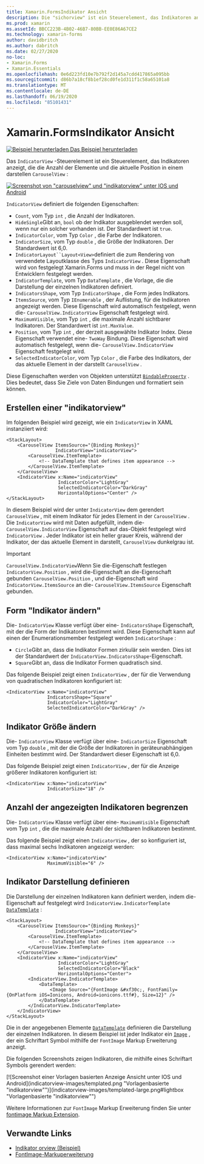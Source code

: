 ```yaml
---
title: Xamarin.FormsIndikator Ansicht
description: Die "sichorview" ist ein Steuerelement, das Indikatoren anzeigt, die die Anzahl der Elemente und die aktuelle Position in einer "carouselview" darstellen.
ms.prod: xamarin
ms.assetId: BBCC223B-4B02-46B7-80BB-EE0E86A67CE2
ms.technology: xamarin-forms
author: davidbritch
ms.author: dabritch
ms.date: 02/27/2020
no-loc:
- Xamarin.Forms
- Xamarin.Essentials
ms.openlocfilehash: 0e6d223fd10e7b792f2d145a7cdd417865a095bb
ms.sourcegitcommit: d86b7a18cf8b1ef28cd0fe1d311f1c58a65101a8
ms.translationtype: MT
ms.contentlocale: de-DE
ms.lasthandoff: 06/19/2020
ms.locfileid: "85101431"
---
```

# <a name="xamarinforms-indicatorview"></a>Xamarin.FormsIndikator Ansicht

[![Beispiel herunterladen](~/media/shared/download.png) Das Beispiel herunterladen](https://docs.microsoft.com/samples/xamarin/xamarin-forms-samples/userinterface-indicatorviewdemos/)

Das `IndicatorView` -Steuerelement ist ein Steuerelement, das Indikatoren anzeigt, die die Anzahl der Elemente und die aktuelle Position in einem darstellen `CarouselView` :

[![Screenshot von "carouselview" und "indikatorview" unter IOS und Android](indicatorview-images/circles.png "Sichorview-Kreise")](indicatorview-images/circles-large.png#lightbox "Sichorview-Kreise")

`IndicatorView` definiert die folgenden Eigenschaften:

- `Count`, vom Typ `int` , die Anzahl der Indikatoren.
- `HideSingle`Gibt an, `bool` ob der Indikator ausgeblendet werden soll, wenn nur ein solcher vorhanden ist. Der Standardwert ist `true`.
- `IndicatorColor`, vom Typ `Color` , die Farbe der Indikatoren.
- `IndicatorSize`, vom Typ `double` , die Größe der Indikatoren. Der Standardwert ist 6,0.
- `IndicatorLayout``Layout<View>`definiert die zum Rendering von verwendete Layoutklasse des Typs `IndicatorView` . Diese Eigenschaft wird von festgelegt Xamarin.Forms und muss in der Regel nicht von Entwicklern festgelegt werden.
- `IndicatorTemplate`, vom Typ `DataTemplate` , die Vorlage, die die Darstellung der einzelnen Indikatoren definiert.
- `IndicatorsShape`, vom Typ `IndicatorShape` , die Form jedes Indikators.
- `ItemsSource`, vom Typ `IEnumerable` , der Auflistung, für die Indikatoren angezeigt werden. Diese Eigenschaft wird automatisch festgelegt, wenn die- `CarouselView.IndicatorView` Eigenschaft festgelegt wird.
- `MaximumVisible`, vom Typ `int` , die maximale Anzahl sichtbarer Indikatoren. Der Standardwert ist `int.MaxValue`.
- `Position`, vom Typ `int` , der derzeit ausgewählte Indikator Index. Diese Eigenschaft verwendet eine- `TwoWay` Bindung. Diese Eigenschaft wird automatisch festgelegt, wenn die- `CarouselView.IndicatorView` Eigenschaft festgelegt wird.
- `SelectedIndicatorColor`, vom Typ `Color` , die Farbe des Indikators, der das aktuelle Element in der darstellt `CarouselView` .

Diese Eigenschaften werden von Objekten unterstützt [`BindableProperty`](xref:Xamarin.Forms.BindableProperty) . Dies bedeutet, dass Sie Ziele von Daten Bindungen und formatiert sein können.

## <a name="create-an-indicatorview"></a>Erstellen einer "indikatorview"

Im folgenden Beispiel wird gezeigt, wie ein `IndicatorView` in XAML instanziiert wird:

```xaml
<StackLayout>
    <CarouselView ItemsSource="{Binding Monkeys}"
                  IndicatorView="indicatorView">
        <CarouselView.ItemTemplate>
            <!-- DataTemplate that defines item appearance -->
        </CarouselView.ItemTemplate>
    </CarouselView>
    <IndicatorView x:Name="indicatorView"
                   IndicatorColor="LightGray"
                   SelectedIndicatorColor="DarkGray"
                   HorizontalOptions="Center" />
</StackLayout>
```

In diesem Beispiel wird der unter `IndicatorView` dem gerendert `CarouselView` , mit einem Indikator für jedes Element in der `CarouselView` . Die `IndicatorView` wird mit Daten aufgefüllt, indem die- `CarouselView.IndicatorView` Eigenschaft auf das-Objekt festgelegt wird `IndicatorView` . Jeder Indikator ist ein heller grauer Kreis, während der Indikator, der das aktuelle Element in darstellt, `CarouselView` dunkelgrau ist.

> [!IMPORTANT]
> `CarouselView.IndicatorView`Wenn Sie die-Eigenschaft festlegen `IndicatorView.Position` , wird die-Eigenschaft an die-Eigenschaft gebunden `CarouselView.Position` , und die-Eigenschaft wird `IndicatorView.ItemsSource` an die- `CarouselView.ItemsSource` Eigenschaft gebunden.

## <a name="change-indicator-shape"></a>Form "Indikator ändern"

Die- `IndicatorView` Klasse verfügt über eine- `IndicatorsShape` Eigenschaft, mit der die Form der Indikatoren bestimmt wird. Diese Eigenschaft kann auf einen der Enumerationsmember festgelegt werden `IndicatorShape` :

- `Circle`Gibt an, dass die Indikator Formen zirkulär sein werden. Dies ist der Standardwert der `IndicatorView.IndicatorsShape`-Eigenschaft.
- `Square`Gibt an, dass die Indikator Formen quadratisch sind.

Das folgende Beispiel zeigt einen `IndicatorView` , der für die Verwendung von quadratischen Indikatoren konfiguriert ist:

```xaml
<IndicatorView x:Name="indicatorView"
               IndicatorsShape="Square"
               IndicatorColor="LightGray"
               SelectedIndicatorColor="DarkGray" />
```

## <a name="change-indicator-size"></a>Indikator Größe ändern

Die- `IndicatorView` Klasse verfügt über eine- `IndicatorSize` Eigenschaft vom Typ `double` , mit der die Größe der Indikatoren in geräteunabhängigen Einheiten bestimmt wird. Der Standardwert dieser Eigenschaft ist 6,0.

Das folgende Beispiel zeigt einen `IndicatorView` , der für die Anzeige größerer Indikatoren konfiguriert ist:

```xaml
<IndicatorView x:Name="indicatorView"
               IndicatorSize="18" />
```

## <a name="limit-the-number-of-indicators-displayed"></a>Anzahl der angezeigten Indikatoren begrenzen

Die- `IndicatorView` Klasse verfügt über eine- `MaximumVisible` Eigenschaft vom Typ `int` , die die maximale Anzahl der sichtbaren Indikatoren bestimmt.

Das folgende Beispiel zeigt einen `IndicatorView` , der so konfiguriert ist, dass maximal sechs Indikatoren angezeigt werden:

```xaml
<IndicatorView x:Name="indicatorView"
               MaximumVisible="6" />
```

## <a name="define-indicator-appearance"></a>Indikator Darstellung definieren

Die Darstellung der einzelnen Indikatoren kann definiert werden, indem die-Eigenschaft auf festgelegt wird `IndicatorView.IndicatorTemplate` [`DataTemplate`](xref:Xamarin.Forms.DataTemplate) :

```xaml
<StackLayout>
    <CarouselView ItemsSource="{Binding Monkeys}"
                  IndicatorView="indicatorView">
        <CarouselView.ItemTemplate>
            <!-- DataTemplate that defines item appearance -->
        </CarouselView.ItemTemplate>
    </CarouselView>
    <IndicatorView x:Name="indicatorView"
                   IndicatorColor="LightGray"
                   SelectedIndicatorColor="Black"
                   HorizontalOptions="Center">
        <IndicatorView.IndicatorTemplate>
            <DataTemplate>
                <Image Source="{FontImage &#xf30c;, FontFamily={OnPlatform iOS=Ionicons, Android=ionicons.ttf#}, Size=12}" />
            </DataTemplate>
        </IndicatorView.IndicatorTemplate>
    </IndicatorView>
</StackLayout>
```

Die in der angegebenen Elemente [`DataTemplate`](xref:Xamarin.Forms.DataTemplate) definieren die Darstellung der einzelnen Indikatoren. In diesem Beispiel ist jeder Indikator ein [`Image`](xref:Xamarin.Forms.Image) , der ein Schriftart Symbol mithilfe der `FontImage` Markup Erweiterung anzeigt.

Die folgenden Screenshots zeigen Indikatoren, die mithilfe eines Schriftart Symbols gerendert werden:

[![Screenshot einer Vorlagen basierten Anzeige Ansicht unter IOS und Android](indicatorview-images/templated.png "Vorlagenbasierte "indikatorview"")](indicatorview-images/templated-large.png#lightbox "Vorlagenbasierte "indikatorview"")

Weitere Informationen zur `FontImage` Markup Erweiterung finden Sie unter [fontimage Markup Extension](~/xamarin-forms/xaml/markup-extensions/consuming.md#fontimage-markup-extension).

## <a name="related-links"></a>Verwandte Links

- [Indikator orview (Beispiel)](https://docs.microsoft.com/samples/xamarin/xamarin-forms-samples/userinterface-indicatorviewdemos/)
- [FontImage-Markuperweiterung](~/xamarin-forms/xaml/markup-extensions/consuming.md#fontimage-markup-extension)
